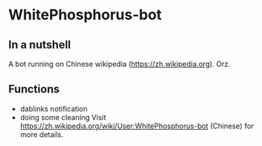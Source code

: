 # WhitePhosphorus-bot

## In a nutshell
A bot running on Chinese wikipedia (https://zh.wikipedia.org). Orz.

## Functions
* dablinks notification
* doing some cleaning
Visit https://zh.wikipedia.org/wiki/User:WhitePhosphorus-bot (Chinese) for more details.
